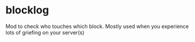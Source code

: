 blocklog
========

Mod to check who touches which block. Mostly used when you experience lots of griefing on your server(s)
